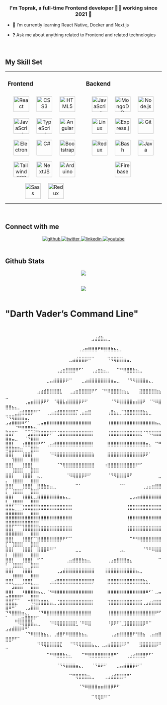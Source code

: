 
  

### <div align="center">I'm Toprak, a full-time Frontend developer 👨‍💻 working since 2021 🚀</div>  
  

- 🌱 I’m currently learning React Native, Docker and Next.js  
  

- ❓ Ask me about anything related to Frontend and related technologies  
  

<br/>  


## My Skill Set  
<table><tr><td valign="top" width="50%">



### Frontend  
<div align="center">  
<a href="https://reactjs.org/" target="_blank"><img style="margin: 10px" src="https://profilinator.rishav.dev/skills-assets/react-original-wordmark.svg" alt="React" height="50" /></a>  
<a href="https://www.w3schools.com/css/" target="_blank"><img style="margin: 10px" src="https://profilinator.rishav.dev/skills-assets/css3-original-wordmark.svg" alt="CSS3" height="50" /></a>  
<a href="https://en.wikipedia.org/wiki/HTML5" target="_blank"><img style="margin: 10px" src="https://profilinator.rishav.dev/skills-assets/html5-original-wordmark.svg" alt="HTML5" height="50" /></a>  
<a href="https://www.javascript.com/" target="_blank"><img style="margin: 10px" src="https://profilinator.rishav.dev/skills-assets/javascript-original.svg" alt="JavaScript" height="50" /></a>  
<a href="https://www.typescriptlang.org/" target="_blank"><img style="margin: 10px" src="https://profilinator.rishav.dev/skills-assets/typescript-original.svg" alt="TypeScript" height="50" /></a>  
<a href="https://angular.io/" target="_blank"><img style="margin: 10px" src="https://profilinator.rishav.dev/skills-assets/angularjs-original.svg" alt="Angular" height="50" /></a>  
<a href="https://www.electronjs.org/" target="_blank"><img style="margin: 10px" src="https://profilinator.rishav.dev/skills-assets/electron-original.svg" alt="Electron" height="50" /></a>  
<a href="https://docs.microsoft.com/en-us/dotnet/csharp/" target="_blank"><img style="margin: 10px" src="https://profilinator.rishav.dev/skills-assets/csharp-original.svg" alt="C#" height="50" /></a>  
<a href="https://getbootstrap.com/docs/3.4/javascript/" target="_blank"><img style="margin: 10px" src="https://profilinator.rishav.dev/skills-assets/bootstrap-plain.svg" alt="Bootstrap" height="50" /></a>  
<a href="https://www.tailwindcss.com/" target="_blank"><img style="margin: 10px" src="https://profilinator.rishav.dev/skills-assets/tailwindcss.svg" alt="Tailwind CSS" height="50" /></a>  
<a href="https://nextjs.org/" target="_blank"><img style="margin: 10px" src="https://profilinator.rishav.dev/skills-assets/nextjs.png" alt="NextJS" height="50" /></a>  
<a href="https://www.arduino.cc/" target="_blank"><img style="margin: 10px" src="https://profilinator.rishav.dev/skills-assets/arduino.png" alt="Arduino" height="50" /></a>  
<a href="https://sass-lang.com/" target="_blank"><img style="margin: 10px" src="https://profilinator.rishav.dev/skills-assets/sass-original.svg" alt="Sass" height="50" /></a>  
<a href="https://redux.js.org/" target="_blank"><img style="margin: 10px" src="https://profilinator.rishav.dev/skills-assets/redux-original.svg" alt="Redux" height="50" /></a>  
</div>

</td><td valign="top" width="50%">



### Backend  
<div align="center">  
<a href="https://www.javascript.com/" target="_blank"><img style="margin: 10px" src="https://profilinator.rishav.dev/skills-assets/javascript-original.svg" alt="JavaScript" height="50" /></a>  
<a href="https://www.mongodb.com/" target="_blank"><img style="margin: 10px" src="https://profilinator.rishav.dev/skills-assets/mongodb-original-wordmark.svg" alt="MongoDB" height="50" /></a>  
<a href="https://nodejs.org/" target="_blank"><img style="margin: 10px" src="https://profilinator.rishav.dev/skills-assets/nodejs-original-wordmark.svg" alt="Node.js" height="50" /></a>  
<a href="https://www.linux.org/" target="_blank"><img style="margin: 10px" src="https://profilinator.rishav.dev/skills-assets/linux-original.svg" alt="Linux" height="50" /></a>  
<a href="https://expressjs.com/" target="_blank"><img style="margin: 10px" src="https://profilinator.rishav.dev/skills-assets/express-original-wordmark.svg" alt="Express.js" height="50" /></a>  
<a href="https://github.com/" target="_blank"><img style="margin: 10px" src="https://profilinator.rishav.dev/skills-assets/git-scm-icon.svg" alt="Git" height="50" /></a>  
<a href="https://redux.js.org/" target="_blank"><img style="margin: 10px" src="https://profilinator.rishav.dev/skills-assets/redux-original.svg" alt="Redux" height="50" /></a>  
<a href="https://www.gnu.org/software/bash/" target="_blank"><img style="margin: 10px" src="https://profilinator.rishav.dev/skills-assets/gnu_bash-icon.svg" alt="Bash" height="50" /></a>  
<a href="https://www.java.com/" target="_blank"><img style="margin: 10px" src="https://profilinator.rishav.dev/skills-assets/java-original-wordmark.svg" alt="Java" height="50" /></a>  
<a href="https://firebase.google.com/" target="_blank"><img style="margin: 10px" src="https://profilinator.rishav.dev/skills-assets/firebase.png" alt="Firebase" height="50" /></a>  
</div>




</td></tr></table>  

<br/>  


## Connect with me  
<div align="center">
<a href="https://github.com/toprak-cavusdag" target="_blank">
<img src=https://img.shields.io/badge/github-%2324292e.svg?&style=for-the-badge&logo=github&logoColor=white alt=github style="margin-bottom: 5px;" />
</a>
<a href="https://twitter.com/toprakcavusdag" target="_blank">
<img src=https://img.shields.io/badge/twitter-%2300acee.svg?&style=for-the-badge&logo=twitter&logoColor=white alt=twitter style="margin-bottom: 5px;" />
</a>
<a href="https://linkedin.com/in/toprak-çavuşdağ-5184aa208" target="_blank">
<img src=https://img.shields.io/badge/linkedin-%231E77B5.svg?&style=for-the-badge&logo=linkedin&logoColor=white alt=linkedin style="margin-bottom: 5px;" />
</a>
<a href="https://www.youtube.com/channel/UCj66X-fJeHopzXoaR8dS2cQ" target="_blank">
<img src=https://img.shields.io/badge/youtube-%23EE4831.svg?&style=for-the-badge&logo=youtube&logoColor=white alt=youtube style="margin-bottom: 5px;" />
</a>  
</div>  
  

<br/>  


## Github Stats  
<div align="center"><img src="https://github-readme-stats.vercel.app/api/top-langs/?username=toprak-cavusdag&hide_border=true&layout=compact" align="center" /></div>  

<br/>    

<br/>  

<div align="center">
<img src="https://komarev.com/ghpvc/?username=toprak-cavusdag&&style=flat-square" align="center" />
</div>  
  

<br/>  
<h1>"Darth Vader’s Command Line"</h1> 
<br/>  



<br />
⠀⠀⠀⠀⠀⠀⠀⠀⠀⠀⠀⠀⠀⠀⠀⠀⠀⠀⠀⠀⠀⠀⠀⠀⠀⠀⠀⣠⣴⣾⣷⣤⣀⠀⠀⠀⠀⠀⠀⠀⠀⠀⠀⠀⠀⠀⠀⠀⠀⠀⠀⠀⠀⠀⠀⠀⠀⠀⠀⠀
⠀⠀⠀⠀⠀⠀⠀⠀⠀⠀⠀⠀⠀⠀⠀⠀⠀⠀⠀⠀⠀⠀⠀⢀⣠⣶⣿⣿⣿⠟⠿⣿⣿⣷⣦⣄⡀⠀⠀⠀⠀⠀⠀⠀⠀⠀⠀⠀⠀⠀⠀⠀⠀⠀⠀⠀⠀⠀⠀⠀
⠀⠀⠀⠀⠀⠀⠀⠀⠀⠀⠀⠀⠀⠀⠀⠀⠀⠀⠀⠀⣀⣴⣾⣿⣿⡿⠛⠉⠀⠀⠀⠀⠙⠻⢿⣿⣿⣶⣤⡀⠀⠀⠀⠀⠀⠀⠀⠀⠀⠀⠀⠀⠀⠀⠀⠀⠀⠀⠀⠀
⠀⠀⠀⠀⠀⠀⠀⠀⠀⠀⠀⠀⠀⠀⠀⠀⢀⣠⣶⣿⣿⣿⠿⠋⠁⠀⠀⢀⣠⣶⣦⣄⡀⠀⠀⠉⠛⠿⣿⣿⣷⣦⣀⠀⠀⠀⠀⠀⠀⠀⠀⠀⠀⠀⠀⠀⠀⠀⠀⠀
⠀⠀⠀⠀⠀⠀⠀⠀⠀⠀⠀⠀⠀⣀⣤⣾⣿⣿⡿⠟⠉⠀⠀⠀⣀⣴⣾⣿⣿⣿⣿⣿⣿⣶⣤⣀⠀⠀⠈⠙⠻⣿⣿⣿⣶⣄⡀⠀⠀⠀⠀⠀⠀⠀⠀⠀⠀⠀⠀⠀
⠀⠀⠀⠀⠀⠀⠀⠀⠀⠀⣠⣴⣾⣿⣿⣿⣿⣇⠀⠀⢀⣠⣶⣿⣿⣿⣿⠟⠋⠀⠈⠛⠿⣿⣿⣿⣷⣦⣄⠀⠀⠀⣽⣿⣿⣿⣿⣷⣦⣀⠀⠀⠀⠀⠀⠀⠀⠀⠀⠀
⠀⠀⠀⠀⠀⠀⢀⣤⣶⣿⣿⡿⠟⠋⠀⠈⢿⣿⣧⣾⣿⣿⣿⡿⠟⠋⠀⠀⠀⠀⠀⠀⠀⠈⠙⠿⣿⣿⣿⣿⣶⣾⣿⠟⠀⠈⠙⠿⣿⣿⣿⣦⣄⡀⠀⠀⠀⠀⠀⠀
⠀⠀⠀⣀⣴⣾⣿⣿⡿⠛⠉⠀⠀⢀⣠⣴⣾⣿⣿⣿⣿⣿⡍⢀⣤⣶⣿⠀⠀⠀⠀⠀⢠⣿⣦⣄⡈⣹⣿⣿⣿⣿⣿⣷⣦⣀⠀⠀⠀⠙⠻⢿⣿⣿⣶⣤⡀⠀⠀⠀
⣠⣴⣿⣿⣿⠿⠋⠁⠀⠀⣀⣤⣶⣿⣿⣿⣿⣿⣿⣿⣿⣿⣿⣿⣿⣿⣿⠀⠀⠀⠀⠀⢸⣿⣿⣿⣿⣿⣿⣿⣿⣿⣿⣿⣿⣿⣿⣦⣄⡀⠀⠀⠈⠛⠿⣿⣿⣷⣦⡀
⣿⣿⡟⠉⠀⠀⠀⣠⣴⣾⣿⣿⣿⡿⠟⠉⢈⣿⣿⣿⣿⣿⣿⣿⣿⣿⣿⡇⠀⠀⠀⠀⢸⣿⣿⣿⣿⣿⣿⣿⣿⣿⣟⠈⠙⠻⢿⣿⣿⣿⣶⣤⣀⠀⠀⠈⠙⣿⣿⡇
⣿⣿⡇⠀⠀⢰⣿⣿⣿⣿⠟⠋⠁⢀⣤⣾⣿⣿⣿⣿⣿⣿⣿⣿⣿⣿⣿⡇⠀⠀⠀⠀⣿⣿⣿⣿⣿⣿⣿⣿⣿⣿⣿⣿⣶⣄⠀⠉⠛⠿⣿⣿⣿⣷⡆⠀⠀⣿⣿⡇
⣿⣿⡇⠀⠀⢸⣿⣿⡏⠀⠀⠀⠀⠀⠙⠻⣿⣿⣿⣿⣿⣿⣿⣿⣿⣿⣿⣷⠀⠀⠀⠀⣿⣿⣿⣿⣿⣿⣿⣿⣿⣿⣿⡿⠟⠁⠀⠀⠀⠀⠀⢹⣿⣿⡇⠀⠀⣿⣿⡇
⣿⣿⡇⠀⠀⢸⣿⣿⡇⠀⠀⠀⠀⠀⠀⠀⠈⠙⢿⣿⣿⣿⣿⣿⣿⣿⣿⣿⠀⠀⠀⠰⣿⣿⣿⣿⣿⣿⣿⣿⣿⠟⠋⠀⠀⠀⠀⠀⠀⠀⠀⢸⣿⣿⡇⠀⠀⣿⣿⡇
⣿⣿⡇⠀⠀⢸⣿⣿⡇⠀⣄⡀⠀⠀⠀⠀⠀⠀⠀⠈⠻⢿⣿⣿⡿⠟⠋⠀⠀⠀⠀⠀⠈⠙⠻⣿⣿⣿⠿⠋⠀⠀⠀⠀⠀⠀⠀⠀⣀⡄⠀⢸⣿⣿⡇⠀⠀⣿⣿⡇
⣿⣿⡇⠀⠀⢸⣿⣿⡇⠀⣿⣿⣷⣶⣤⣀⠀⠀⠀⠀⠀⠀⠉⠁⠀⠀⠀⠀⠀⠀⠀⠀⠀⠀⠀⠀⠉⠁⠀⠀⠀⠀⠀⢀⣠⣤⣶⣿⣿⡇⠀⢸⣿⣿⡇⠀⠀⣿⣿⡇
⣿⣿⡇⠀⠀⢸⣿⣿⣇⣀⣿⣿⣿⣿⣿⣿⣿⣶⣦⣄⡀⠀⠀⠀⠀⠀⠀⠀⠀⠀⠀⠀⠀⠀⠀⠀⠀⠀⠀⣀⣠⣴⣾⣿⣿⣿⣿⣿⣿⣇⣀⣸⣿⣿⡇⠀⠀⣿⣿⡇
⣿⣿⣇⠀⠀⢸⣿⣿⣿⣿⣿⣿⣿⣿⣿⣿⣿⣿⣿⣿⣿⠀⠀⠀⠀⠀⠀⠀⠀⠀⠀⠀⠀⠀⠀⠀⠀⠀⢸⣿⣿⣿⣿⣿⣿⣿⣿⣿⣿⣿⣿⣿⣿⣿⡇⠀⠀⣿⣿⡇
⣿⣿⣿⣿⣿⣿⣿⣿⣿⣿⣿⣿⣿⣿⣿⣿⣿⣿⣿⣿⣿⠀⠀⠀⠀⠀⠀⠀⠀⠀⠀⠀⠀⠀⠀⠀⠀⠀⢸⣿⣿⣿⣿⣿⣿⣿⣿⣿⣿⣿⣿⣿⣿⣿⣿⣿⣿⣿⣿⡇
⣿⣿⡇⠀⠀⢸⣿⣿⣿⣿⣿⣿⣿⣿⣿⣿⣿⣿⣿⣿⣿⠀⠀⠀⠀⠀⠀⠀⠀⠀⠀⠀⠀⠀⠀⠀⠀⠀⢸⣿⣿⣿⣿⣿⣿⣿⣿⣿⣿⣿⣿⣿⣿⣿⡇⠀⠀⣿⣿⡇
⣿⣿⡇⠀⠀⢸⣿⣿⡏⠉⣿⣿⣿⣿⣿⣿⣿⡿⠟⠋⠉⠀⠀⠀⠀⠀⠀⠀⠀⠀⠀⠀⠀⠀⠀⠀⠀⠀⠀⠉⠛⠻⢿⣿⣿⣿⣿⣿⣿⡏⠉⢹⣿⣿⡇⠀⠀⣿⣿⡇
⣿⣿⡇⠀⠀⢸⣿⣿⡇⠀⣿⣿⣿⠿⠛⠉⠀⠀⠀⠀⠀⠀⣀⣀⠀⠀⠀⠀⠀⠀⠀⠀⠀⠀⠀⠀⣠⡀⠀⠀⠀⠀⠀⠈⠙⠛⠿⣿⣿⡇⠀⢸⣿⣿⡇⠀⠀⣿⣿⡇
⣿⣿⡇⠀⠀⢸⣿⣿⡇⠀⠋⠉⠀⠀⠀⠀⠀⠀⠀⢀⣤⣾⣿⣿⣷⣦⣄⠀⠀⠀⠀⠀⢀⣠⣶⣿⣿⣿⣶⣄⠀⠀⠀⠀⠀⠀⠀⠀⠉⠃⠀⢸⣿⣿⡇⠀⠀⣿⣿⡇
⣿⣿⡇⠀⠀⢸⣿⣿⡇⠀⠀⠀⠀⠀⠀⠀⢀⣠⣾⣿⣿⣿⣿⣿⣿⣿⣿⣿⠀⠀⠀⢸⣿⣿⣿⣿⣿⣿⣿⣿⣿⣦⣀⠀⠀⠀⠀⠀⠀⠀⠀⢸⣿⣿⡇⠀⠀⣿⣿⡇
⣿⣿⡇⠀⠀⢸⣿⣿⡇⠀⠀⠀⠀⠀⣠⣴⣿⣿⣿⣿⣿⣿⣿⣿⣿⣿⣿⡿⠀⠀⠀⠀⣿⣿⣿⣿⣿⣿⣿⣿⣿⣿⣿⣷⣦⡀⠀⠀⠀⠀⠀⣸⣿⣿⡇⠀⠀⣿⣿⡇
⣿⣿⡇⠀⠀⠸⣿⣿⣿⣷⣦⣄⡀⠈⠻⢿⣿⣿⣿⣿⣿⣿⣿⣿⣿⣿⣿⡇⠀⠀⠀⠀⣿⣿⣿⣿⣿⣿⣿⣿⣿⣿⣿⣿⠿⠋⠁⣀⣤⣶⣿⣿⣿⡿⠃⠀⠀⣿⣿⡇
⣿⣿⣧⣄⠀⠀⠀⠉⠻⢿⣿⣿⣿⣷⣤⣀⢈⣿⣿⣿⣿⣿⣿⣿⣿⣿⣿⡇⠀⠀⠀⠀⢹⣿⣿⣿⣿⣿⣿⣿⣿⣿⣯⢀⣠⣴⣾⣿⣿⣿⠿⠛⠁⠀⠀⢀⣠⣿⣿⡇
⠙⠻⣿⣿⣿⣶⣄⡀⠀⠀⠈⠙⠿⣿⣿⣿⣿⣿⣿⣿⣿⣿⣿⣿⣿⣿⣿⠀⠀⠀⠀⠀⢸⣿⣿⣿⣿⣿⣿⣿⣿⣿⣿⣿⣿⣿⣿⠟⠋⠁⠀⠀⣀⣤⣶⣿⣿⡿⠟⠁
⠀⠀⠀⠉⠻⢿⣿⣿⣷⣤⣀⠀⠀⠀⠙⠻⢿⣿⣿⣿⣿⣿⣃⠈⠛⠿⣿⠀⠀⠀⠀⠀⠘⡿⠟⠋⢁⣹⣿⣿⣿⣿⣿⡿⠛⠉⠀⠀⠀⣠⣴⣾⣿⣿⠿⠛⠁⠀⠀⠀
⠀⠀⠀⠀⠀⠀⠈⠙⠿⣿⣿⣷⣦⣄⡀⢀⣾⣿⠟⠿⣿⣿⣿⣷⣦⣄⠀⠀⠀⠀⠀⠀⠀⢀⣠⣶⣿⣿⣿⣿⠟⢻⣿⣦⠀⢀⣤⣶⣿⣿⣿⠟⠋⠁⠀⠀⠀⠀⠀⠀
⠀⠀⠀⠀⠀⠀⠀⠀⠀⠀⠙⠻⢿⣿⣿⣿⣿⣏⠀⠀⠈⠙⠻⢿⣿⣿⣿⣦⣄⡀⢀⣠⣶⣿⣿⣿⡿⠟⠉⠀⠀⠀⣻⣿⣿⣿⣿⡿⠛⠉⠀⠀⠀⠀⠀⠀⠀⠀⠀⠀
⠀⠀⠀⠀⠀⠀⠀⠀⠀⠀⠀⠀⠀⠉⠛⠿⣿⣿⣷⣦⣄⠀⠀⠀⠉⠛⢿⣿⣿⣿⣿⣿⣿⠿⠛⠁⠀⠀⢀⣠⣴⣿⣿⣿⠟⠋⠁⠀⠀⠀⠀⠀⠀⠀⠀⠀⠀⠀⠀⠀
⠀⠀⠀⠀⠀⠀⠀⠀⠀⠀⠀⠀⠀⠀⠀⠀⠈⠙⠻⣿⣿⣿⣶⣄⡀⠀⠀⠈⠙⠿⠟⠋⠀⠀⠀⣀⣤⣾⣿⣿⡿⠟⠉⠀⠀⠀⠀⠀⠀⠀⠀⠀⠀⠀⠀⠀⠀⠀⠀⠀
⠀⠀⠀⠀⠀⠀⠀⠀⠀⠀⠀⠀⠀⠀⠀⠀⠀⠀⠀⠀⠉⠛⢿⣿⣿⣷⣦⣀⠀⠀⠀⢀⣠⣴⣾⣿⣿⠿⠛⠁⠀⠀⠀⠀⠀⠀⠀⠀⠀⠀⠀⠀⠀⠀⠀⠀⠀⠀⠀⠀
⠀⠀⠀⠀⠀⠀⠀⠀⠀⠀⠀⠀⠀⠀⠀⠀⠀⠀⠀⠀⠀⠀⠀⠈⠙⠿⣿⣿⣿⣶⣶⣿⣿⡿⠟⠋⠀⠀⠀⠀⠀⠀⠀⠀⠀⠀⠀⠀⠀⠀⠀⠀⠀⠀⠀⠀⠀⠀⠀⠀
⠀⠀⠀⠀⠀⠀⠀⠀⠀⠀⠀⠀⠀⠀⠀⠀⠀⠀⠀⠀⠀⠀⠀⠀⠀⠀⠀⠉⠻⢿⠿⠛⠉⠀⠀⠀⠀⠀⠀⠀⠀⠀⠀⠀⠀⠀⠀⠀⠀⠀⠀⠀⠀⠀⠀⠀⠀⠀⠀⠀
